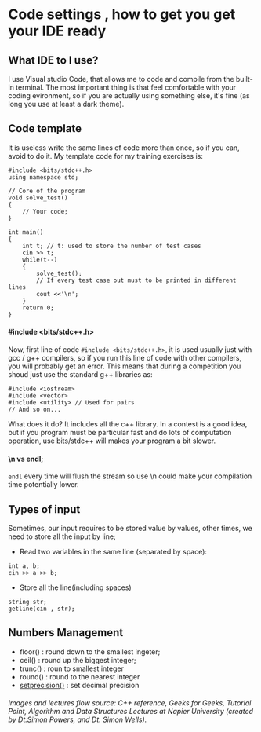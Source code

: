 #  Code settings , how to get you get your IDE ready 

## What IDE to I use?

I use Visual studio Code, that allows me to code and compile from the built-in terminal. 
The most important thing is that feel comfortable with your coding evironment, so if you are actually using something else, it's fine (as long you use at least a dark theme). 

## Code template

It is useless write the same lines of code more than once, so if you can, avoid to do it. 
My template code for my training exercises is:
```
#include <bits/stdc++.h>
using namespace std; 

// Core of the program 
void solve_test()
{
    // Your code; 
} 

int main()
{
    int t; // t: used to store the number of test cases  
    cin >> t; 
    while(t--)
    {
        solve_test();
        // If every test case out must to be printed in different lines
        cout <<'\n';
    }   
	return 0;
}
```

#### #include <bits/stdc++.h>

Now, first line of code ```#include <bits/stdc++.h>```, it is used usually just with gcc / g++ compilers, so if you run this line of code with other compilers, you will probably get an error. This means that during a competition you shoud just use the standard g++ libraries as:
 ```
 #include <iostream>
 #include <vector>
 #include <utility> // Used for pairs
 // And so on... 
 ``` 

What does it do? It includes all the c++ library. In a contest is a good idea, but if you program must be particular fast and do lots of computation operation, use bits/stdc++ will makes your program a bit slower. 

#### \n vs endl; 

```endl``` every time will flush the stream so use \n could make your compilation time potentially lower. 

## Types of input

Sometimes, our input requires to be stored value by values, other times, we need to store all the input by line;

* Read two variables in the same line (separated by space):
```
int a, b;
cin >> a >> b; 
```
* Store all the line(including spaces)
```
string str; 
getline(cin , str);
```

## Numbers Management

* floor() : round down to the smallest ingeter; 
* ceil() : round up the biggest integer; 
* trunc() : roun to smallest integer
* round() : round to the nearest integer
* [setprecision()](http://www.cplusplus.com/reference/iomanip/setprecision/) : set decimal precision



###### Images and lectures flow source: C++ reference, Geeks for Geeks, Tutorial Point, Algorithm and Data Structures Lectures at Napier University (created by Dt.Simon Powers, and Dt. Simon Wells).